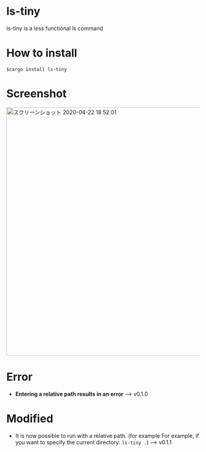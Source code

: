 # ls-tiny
ls-tiny is a less functional ls command

# How to install

`$cargo install ls-tiny`

# Screenshot

<img width="647" alt="スクリーンショット 2020-04-22 18 52 01" src="https://user-images.githubusercontent.com/29950288/79967910-68849100-84ca-11ea-8e03-c2a703a62cb1.png">


# Error
- **Entering a relative path results in an error** --> v0.1.0 

# Modified
- It is now possible to run with a relative path. (for example For example, if you want to specify the current directory: `ls-tiny .`) --> v0.1.1
